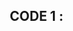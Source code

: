 ## CODE 1 :

<!DOCTYPE html>
<html lang="en">
<head>
    <meta charset="UTF-8">
    <meta name="viewport" content="width=device-width, initial-scale=1.0">
    <title>QuizMaster - Test Your Knowledge</title>
    <style>
        * {
            margin: 0;
            padding: 0;
            box-sizing: border-box;
        }

        body {
            font-family: 'Segoe UI', Tahoma, Geneva, Verdana, sans-serif;
            background: linear-gradient(135deg, #667eea 0%, #764ba2 100%);
            min-height: 100vh;
            display: flex;
            align-items: center;
            justify-content: center;
            padding: 20px;
        }

        .container {
            background: rgba(255, 255, 255, 0.95);
            backdrop-filter: blur(10px);
            border-radius: 20px;
            box-shadow: 0 20px 40px rgba(0, 0, 0, 0.1);
            width: 100%;
            max-width: 800px;
            padding: 40px;
            transition: all 0.3s ease;
        }

        .header {
            text-align: center;
            margin-bottom: 30px;
        }

        .logo {
            background: linear-gradient(45deg, #667eea, #764ba2);
            -webkit-background-clip: text;
            -webkit-text-fill-color: transparent;
            font-size: 2.5rem;
            font-weight: bold;
            margin-bottom: 10px;
        }

        .subtitle {
            color: #666;
            font-size: 1.1rem;
        }

        .quiz-section {
            display: none;
        }

        .quiz-section.active {
            display: block;
            animation: fadeIn 0.5s ease-in;
        }

        @keyframes fadeIn {
            from { opacity: 0; transform: translateY(20px); }
            to { opacity: 1; transform: translateY(0); }
        }

        .question-counter {
            text-align: center;
            margin-bottom: 20px;
            color: #666;
            font-size: 0.9rem;
        }

        .progress-bar {
            height: 6px;
            background: #e0e0e0;
            border-radius: 3px;
            margin-bottom: 30px;
            overflow: hidden;
        }

        .progress-fill {
            height: 100%;
            background: linear-gradient(45deg, #667eea, #764ba2);
            width: 0%;
            transition: width 0.3s ease;
        }

        .question {
            background: #f8f9fa;
            padding: 25px;
            border-radius: 15px;
            margin-bottom: 25px;
            border-left: 5px solid #667eea;
        }

        .question h3 {
            color: #333;
            font-size: 1.3rem;
            line-height: 1.5;
            margin-bottom: 20px;
        }

        .options {
            display: grid;
            gap: 12px;
        }

        .option {
            background: white;
            border: 2px solid #e0e0e0;
            border-radius: 12px;
            padding: 15px 20px;
            cursor: pointer;
            transition: all 0.3s ease;
            position: relative;
            overflow: hidden;
        }

        .option:hover {
            border-color: #667eea;
            transform: translateY(-2px);
            box-shadow: 0 5px 15px rgba(102, 126, 234, 0.2);
        }

        .option.selected {
            border-color: #667eea;
            background: linear-gradient(45deg, rgba(102, 126, 234, 0.1), rgba(118, 75, 162, 0.1));
        }

        .option.correct {
            border-color: #4CAF50;
            background: linear-gradient(45deg, rgba(76, 175, 80, 0.1), rgba(76, 175, 80, 0.2));
            animation: correctPulse 0.6s ease;
        }

        .option.incorrect {
            border-color: #f44336;
            background: linear-gradient(45deg, rgba(244, 67, 54, 0.1), rgba(244, 67, 54, 0.2));
            animation: incorrectShake 0.6s ease;
        }

        @keyframes correctPulse {
            0%, 100% { transform: scale(1); }
            50% { transform: scale(1.02); }
        }

        @keyframes incorrectShake {
            0%, 100% { transform: translateX(0); }
            25% { transform: translateX(-5px); }
            75% { transform: translateX(5px); }
        }

        .feedback {
            margin: 20px 0;
            padding: 15px;
            border-radius: 10px;
            text-align: center;
            font-weight: bold;
            display: none;
        }

        .feedback.correct {
            background: rgba(76, 175, 80, 0.1);
            color: #4CAF50;
            border: 2px solid #4CAF50;
        }

        .feedback.incorrect {
            background: rgba(244, 67, 54, 0.1);
            color: #f44336;
            border: 2px solid #f44336;
        }

        .buttons {
            text-align: center;
            margin-top: 30px;
        }

        .btn {
            background: linear-gradient(45deg, #667eea, #764ba2);
            color: white;
            border: none;
            padding: 15px 30px;
            border-radius: 50px;
            font-size: 1.1rem;
            font-weight: bold;
            cursor: pointer;
            transition: all 0.3s ease;
            margin: 0 10px;
        }

        .btn:hover {
            transform: translateY(-2px);
            box-shadow: 0 10px 20px rgba(102, 126, 234, 0.3);
        }

        .btn:disabled {
            opacity: 0.5;
            cursor: not-allowed;
            transform: none;
            box-shadow: none;
        }

        .start-screen {
            text-align: center;
        }

        .start-screen h2 {
            color: #333;
            margin-bottom: 20px;
            font-size: 1.8rem;
        }

        .start-screen p {
            color: #666;
            margin-bottom: 30px;
            font-size: 1.1rem;
            line-height: 1.6;
        }

        .results-screen {
            text-align: center;
        }

        .score-circle {
            width: 200px;
            height: 200px;
            border-radius: 50%;
            margin: 30px auto;
            display: flex;
            align-items: center;
            justify-content: center;
            flex-direction: column;
            font-size: 2rem;
            font-weight: bold;
            color: white;
            position: relative;
            overflow: hidden;
        }

        .score-circle.excellent {
            background: linear-gradient(45deg, #4CAF50, #8BC34A);
        }

        .score-circle.good {
            background: linear-gradient(45deg, #FF9800, #FFC107);
        }

        .score-circle.average {
            background: linear-gradient(45deg, #2196F3, #03A9F4);
        }

        .score-circle.poor {
            background: linear-gradient(45deg, #f44336, #FF5722);
        }

        .score-text {
            font-size: 0.8rem;
            margin-top: 5px;
        }

        .results-message {
            color: #333;
            font-size: 1.3rem;
            margin: 20px 0;
        }

        .results-breakdown {
            background: #f8f9fa;
            border-radius: 15px;
            padding: 25px;
            margin: 20px 0;
        }

        .breakdown-item {
            display: flex;
            justify-content: space-between;
            margin: 10px 0;
            font-size: 1.1rem;
        }

        .breakdown-item strong {
            color: #333;
        }

        @media (max-width: 600px) {
            .container {
                padding: 20px;
            }
            
            .logo {
                font-size: 2rem;
            }
            
            .option {
                padding: 12px 15px;
            }
            
            .score-circle {
                width: 150px;
                height: 150px;
                font-size: 1.5rem;
            }
        }
    </style>
</head>
<body>
    <div class="container">
        <div class="header">
            <div class="logo">🧠 QuizMaster</div>
            <div class="subtitle">Test Your Knowledge</div>
        </div>

        <!-- Start Screen -->
        <div id="start-screen" class="quiz-section active start-screen">
            <h2>Welcome to QuizMaster!</h2>
            <p>Test your knowledge with our interactive quiz. You'll get immediate feedback on each question and see your final score at the end.</p>
            <div class="buttons">
                <button class="btn" onclick="startQuiz()">Start Quiz</button>
            </div>
        </div>

        <!-- Quiz Screen -->
        <div id="quiz-screen" class="quiz-section">
            <div class="question-counter">
                <span id="current-question">1</span> of <span id="total-questions">10</span>
            </div>
            
            <div class="progress-bar">
                <div class="progress-fill" id="progress-fill"></div>
            </div>

            <div class="question">
                <h3 id="question-text"></h3>
                <div class="options" id="options-container">
                </div>
            </div>

            <div class="feedback" id="feedback"></div>

            <div class="buttons">
                <button class="btn" id="next-btn" onclick="nextQuestion()" disabled>Next Question</button>
            </div>
        </div>

        <!-- Results Screen -->
        <div id="results-screen" class="quiz-section results-screen">
            <h2>Quiz Complete!</h2>
            
            <div class="score-circle" id="score-circle">
                <div id="score-percentage">0%</div>
                <div class="score-text">Score</div>
            </div>

            <div class="results-message" id="results-message"></div>

            <div class="results-breakdown">
                <div class="breakdown-item">
                    <span>Correct Answers:</span>
                    <strong id="correct-count">0</strong>
                </div>
                <div class="breakdown-item">
                    <span>Incorrect Answers:</span>
                    <strong id="incorrect-count">0</strong>
                </div>
                <div class="breakdown-item">
                    <span>Total Questions:</span>
                    <strong id="total-count">0</strong>
                </div>
            </div>

            <div class="buttons">
                <button class="btn" onclick="restartQuiz()">Take Quiz Again</button>
            </div>
        </div>
    </div>

    <script>
        // Quiz data
        const quizData = [
            {
                question: "What is the capital of India?",
                options: ["Mumbai", "New Delhi", "Kolkata", "Chennai"],
                correct: 1
            },
            {
                question: "Which planet is known as the Red Planet?",
                options: ["Venus", "Mars", "Jupiter", "Saturn"],
                correct: 1
            },
            {
                question: "What is the largest mammal in the world?",
                options: ["Elephant", "Blue Whale", "Giraffe", "Hippopotamus"],
                correct: 1
            },
            {
                question: "Who painted the Mona Lisa?",
                options: ["Vincent van Gogh", "Pablo Picasso", "Leonardo da Vinci", "Michelangelo"],
                correct: 2
            },
            {
                question: "What is the chemical symbol for gold?",
                options: ["Go", "Gd", "Au", "Ag"],
                correct: 2
            },
            {
                question: "Which is the smallest country in the world?",
                options: ["Monaco", "Vatican City", "San Marino", "Liechtenstein"],
                correct: 1
            },
            {
                question: "What is the fastest land animal?",
                options: ["Lion", "Cheetah", "Leopard", "Tiger"],
                correct: 1
            },
            {
                question: "Which ocean is the largest?",
                options: ["Atlantic Ocean", "Indian Ocean", "Arctic Ocean", "Pacific Ocean"],
                correct: 3
            },
            {
                question: "What is the hardest natural substance on Earth?",
                options: ["Gold", "Iron", "Diamond", "Platinum"],
                correct: 2
            },
            {
                question: "How many continents are there?",
                options: ["5", "6", "7", "8"],
                correct: 2
            }
        ];

        let currentQuestion = 0;
        let score = 0;
        let selectedOption = -1;
        let quizCompleted = false;

        function startQuiz() {
            document.getElementById('start-screen').classList.remove('active');
            document.getElementById('quiz-screen').classList.add('active');
            document.getElementById('total-questions').textContent = quizData.length;
            loadQuestion();
        }

        function loadQuestion() {
            if (currentQuestion >= quizData.length) {
                showResults();
                return;
            }

            const question = quizData[currentQuestion];
            document.getElementById('current-question').textContent = currentQuestion + 1;
            document.getElementById('question-text').textContent = question.question;
            
            const optionsContainer = document.getElementById('options-container');
            optionsContainer.innerHTML = '';
            
            question.options.forEach((option, index) => {
                const optionElement = document.createElement('div');
                optionElement.className = 'option';
                optionElement.textContent = option;
                optionElement.onclick = () => selectOption(index);
                optionsContainer.appendChild(optionElement);
            });

            // Update progress bar
            const progress = ((currentQuestion) / quizData.length) * 100;
            document.getElementById('progress-fill').style.width = progress + '%';

            // Reset UI
            selectedOption = -1;
            document.getElementById('next-btn').disabled = true;
            document.getElementById('feedback').style.display = 'none';
            document.getElementById('feedback').className = 'feedback';
        }

        function selectOption(index) {
            if (selectedOption !== -1) return; // Prevent multiple selections

            selectedOption = index;
            const options = document.querySelectorAll('.option');
            const question = quizData[currentQuestion];
            
            // Show correct/incorrect feedback
            options.forEach((option, i) => {
                if (i === question.correct) {
                    option.classList.add('correct');
                } else if (i === selectedOption && i !== question.correct) {
                    option.classList.add('incorrect');
                }
                option.style.pointerEvents = 'none';
            });

            // Update score and show feedback
            const feedback = document.getElementById('feedback');
            if (selectedOption === question.correct) {
                score++;
                feedback.textContent = '🎉 Correct! Well done!';
                feedback.className = 'feedback correct';
            } else {
                feedback.textContent = `❌ Incorrect. The correct answer is: ${question.options[question.correct]}`;
                feedback.className = 'feedback incorrect';
            }
            
            feedback.style.display = 'block';
            document.getElementById('next-btn').disabled = false;
        }

        function nextQuestion() {
            currentQuestion++;
            setTimeout(loadQuestion, 300); // Small delay for smooth transition
        }

        function showResults() {
            document.getElementById('quiz-screen').classList.remove('active');
            document.getElementById('results-screen').classList.add('active');
            
            const percentage = Math.round((score / quizData.length) * 100);
            const scoreCircle = document.getElementById('score-circle');
            
            document.getElementById('score-percentage').textContent = percentage + '%';
            document.getElementById('correct-count').textContent = score;
            document.getElementById('incorrect-count').textContent = quizData.length - score;
            document.getElementById('total-count').textContent = quizData.length;
            
            // Set score circle color and message based on performance
            let message = '';
            if (percentage >= 80) {
                scoreCircle.className = 'score-circle excellent';
                message = '🏆 Excellent! You\'re a quiz master!';
            } else if (percentage >= 60) {
                scoreCircle.className = 'score-circle good';
                message = '👏 Good job! You did well!';
            } else if (percentage >= 40) {
                scoreCircle.className = 'score-circle average';
                message = '👍 Not bad! Keep practicing!';
            } else {
                scoreCircle.className = 'score-circle poor';
                message = '💪 Don\'t give up! Try again!';
            }
            
            document.getElementById('results-message').textContent = message;
        }

        function restartQuiz() {
            currentQuestion = 0;
            score = 0;
            selectedOption = -1;
            document.getElementById('results-screen').classList.remove('active');
            document.getElementById('start-screen').classList.add('active');
        }
    </script>
</body>
</html>

